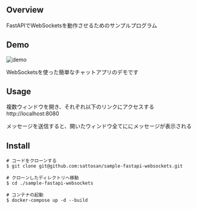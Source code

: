 ## Overview
FastAPIでWebSocketsを動作させるためのサンプルプログラム

## Demo

![demo](https://github.com/sattosan/sample-fastapi-websockets/blob/master/images/demo.gif)

WebSocketsを使った簡単なチャットアプリのデモです

## Usage
複数ウィンドウを開き、それぞれ以下のリンクにアクセスする
http://localhost:8080

メッセージを送信すると、開いたウィンドウ全てににメッセージが表示される

## Install

```
# コードをクローンする
$ git clone git@github.com:sattosan/sample-fastapi-websockets.git

# クローンしたディレクトリへ移動
$ cd ./sample-fastapi-websockets

# コンテナの起動
$ docker-compose up -d --build
```
